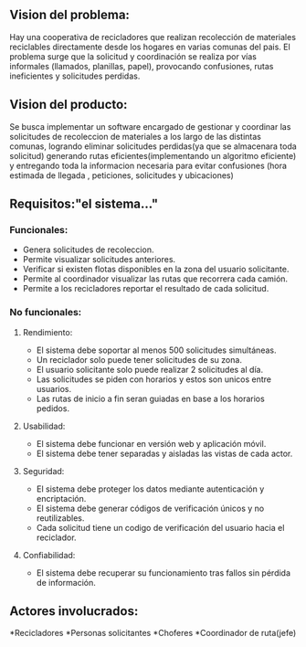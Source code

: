 
## Vision del problema:

Hay una cooperativa de recicladores que realizan recolección de materiales reciclables directamente desde los
hogares en varias comunas del pais. El problema surge que la solicitud y coordinación se realiza por vías informales (llamados,
planillas, papel), provocando confusiones, rutas ineficientes y solicitudes perdidas.

## Vision del producto:

Se busca implementar un software encargado de gestionar y coordinar las solicitudes de recoleccion de materiales a los largo de las distintas comunas,
logrando eliminar solicitudes perdidas(ya que se almacenara toda solicitud)
generando rutas eficientes(implementando un algoritmo eficiente) y entregando toda la informacion necesaria para evitar confusiones (hora estimada de llegada , peticiones, solicitudes y ubicaciones)

## Requisitos:"el sistema..."
   ### Funcionales: 
    
   * Genera solicitudes de recoleccion.
   * Permite visualizar solicitudes anteriores.
   * Verificar si existen flotas disponibles en la zona del usuario solicitante.
   * Permite al coordinador visualizar las rutas que recorrera cada camión.
   * Permite a los recicladores reportar el resultado de cada solicitud.    
    
   ### No funcionales: 
   1. Rendimiento:    
      * El sistema debe soportar al menos 500 solicitudes simultáneas.
      * Un reciclador solo puede tener solicitudes de su zona.
      * El usuario solicitante solo puede realizar 2 solicitudes al día.
      * Las solicitudes se piden con horarios y estos son unicos entre usuarios.
      * Las rutas de inicio a fin seran guiadas en base a los horarios pedidos.

   2. Usabilidad:
      * El sistema debe funcionar en versión web y aplicación móvil.
      * El sistema debe tener separadas y aisladas las vistas de cada actor.

   3. Seguridad:
      * El sistema debe proteger los datos mediante autenticación y encriptación.
      * El sistema debe generar códigos de verificación únicos y no reutilizables.
      * Cada solicitud tiene un codigo de verificación del usuario hacia el reciclador.
   
   4. Confiabilidad:
      * El sistema debe recuperar su funcionamiento tras fallos sin pérdida de información.

      
## Actores involucrados:
   *Recicladores
   *Personas solicitantes 
   *Choferes
   *Coordinador de ruta(jefe)

